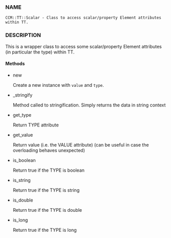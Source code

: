 ### NAME

    CCM::TT::Scalar - Class to access scalar/property Element attributes within TT.

### DESCRIPTION

This is a wrapper class to access some scalar/property Element attributes
(in particular the type) within TT.

#### Methods

- new

    Create a new instance with `value` and `type`.

- \_stringify

    Method called to stringification. Simply returns the data in string context

- get\_type

    Return TYPE attribute

- get\_value

    Return value (i.e. the VALUE attribute)
    (can be useful in case the overloading behaves unexpected)

- is\_boolean

    Return true if the TYPE is boolean

- is\_string

    Return true if the TYPE is string

- is\_double

    Return true if the TYPE is double

- is\_long

    Return true if the TYPE is long
